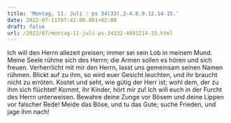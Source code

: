 ```yaml
---
title: 'Montag, 11. Juli : ps 34(33),2-4.6.9.12.14-15.'
date: 2022-07-11T07:42:00.001+02:00
draft: false
url: /2022/07/montag-11-juli-ps-34332-4691214-15.html
---
```


Ich will den Herrn allezeit preisen; immer sei sein Lob in meinem Mund. Meine Seele rühme sich des Herrn; die Armen sollen es hören und sich freuen. Verherrlicht mit mir den Herrn, lasst uns gemeinsam seinen Namen rühmen. Blickt auf zu ihm, so wird euer Gesicht leuchten, und ihr braucht nicht zu erröten. Kostet und seht, wie gütig der Herr ist; wohl dem, der zu ihm sich flüchtet! Kommt, ihr Kinder, hört mir zu! Ich will euch in der Furcht des Herrn unterweisen. Bewahre deine Zunge vor Bösem und deine Lippen vor falscher Rede! Meide das Böse, und tu das Gute; suche Frieden, und jage ihm nach!